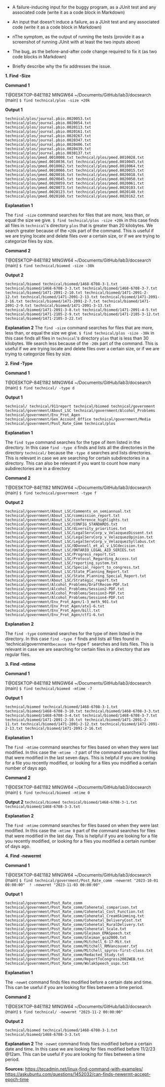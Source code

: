 
- A failure-inducing input for the buggy program, as a JUnit test and any associated code (write it as a code block in Markdown)


- An input that doesn’t induce a failure, as a JUnit test and any associated code (write it as a code block in Markdown)
- nThe symptom, as the output of running the tests (provide it as a screenshot of running JUnit with at least the two inputs above)
- The bug, as the before-and-after code change required to fix it (as two code blocks in Markdown)
- Briefly describe why the fix addresses the issue.


__1. Find -Size__

__Command 1__

T@DESKTOP-84E1182 MINGW64 ~/Documents/GitHub/lab3/docsearch (main) `$ find technical/plos -size +20k`

__Output 1__

`technical/plos/journal.pbio.0020053.txt
technical/plos/journal.pbio.0020054.txt
technical/plos/journal.pbio.0020113.txt
technical/plos/journal.pbio.0020161.txt
technical/plos/journal.pbio.0020267.txt
technical/plos/journal.pbio.0020347.txt
technical/plos/journal.pbio.0020406.txt
technical/plos/journal.pbio.0020439.txt
technical/plos/journal.pbio.0030137.txt
technical/plos/pmed.0010008.txt
technical/plos/pmed.0010028.txt
technical/plos/pmed.0010036.txt
technical/plos/pmed.0010045.txt
technical/plos/pmed.0010062.txt
technical/plos/pmed.0010064.txt
technical/plos/pmed.0010066.txt
technical/plos/pmed.0020015.txt
technical/plos/pmed.0020016.txt
technical/plos/pmed.0020018.txt
technical/plos/pmed.0020045.txt
technical/plos/pmed.0020050.txt
technical/plos/pmed.0020059.txt
technical/plos/pmed.0020061.txt
technical/plos/pmed.0020073.txt
technical/plos/pmed.0020103.txt
technical/plos/pmed.0020123.txt
technical/plos/pmed.0020140.txt
technical/plos/pmed.0020160.txt
technical/plos/pmed.0020162.txt`

__Explanation 1__

The `find -size` command searches for files that are more, less than, or equal the size we give. `$ find technical/plos -size +20k` in this case finds all files in `technical`'s directory `plos` that is greater than 20 kilobytes. We search greater because of the `+20k` part of the command. This is useful if we are trying locate and delete files over a certain size, or if we are trying to categorize files by size. 

__Command 2__

T@DESKTOP-84E1182 MINGW64 ~/Documents/GitHub/lab3/docsearch (main) `$ find technical/biomed -size -30k`

__Output 2__

`technical/biomed
technical/biomed/1468-6708-3-1.txt
technical/biomed/1468-6708-3-3.txt
technical/biomed/1468-6708-3-7.txt
technical/biomed/1471-2091-2-10.txt
technical/biomed/1471-2091-2-12.txt
technical/biomed/1471-2091-2-13.txt
technical/biomed/1471-2091-2-16.txt
technical/biomed/1471-2091-2-7.txt
technical/biomed/1471-2091-2-9.txt
technical/biomed/1471-2091-3-13.txt
technical/biomed/1471-2091-3-8.txt
technical/biomed/1471-2091-4-5.txt
technical/biomed/1471-2105-2-9.txt
technical/biomed/1471-2105-3-12.txt
technical/biomed/1471-2105-3-22.txt`

__Explanation 2__
The `find -size` command searches for files that are more, less than, or equal the size we give. `$ find technical/plos -size -30k` in this case finds all files in `technical`'s directory `plos` that is less than 30 kilobytes. We search less because of the `-20k` part of the command. This is useful if we are trying locate and delete files over a certain size, or if we are trying to categorize files by size. 

__2. Find -Type__

__Command 1__

T@DESKTOP-84E1182 MINGW64 ~/Documents/GitHub/lab3/docsearch (main)
`$ find technical/ -type d`

__Output 1__

`technical/
technical/911report
technical/biomed
technical/government
technical/government/About_LSC
technical/government/Alcohol_Problems
technical/government/Env_Prot_Agen
technical/government/Gen_Account_Office
technical/government/Media
technical/government/Post_Rate_Comm
technical/plos`

__Explanation 1__

The `find type` command searches for the type of item listed in the directory. In this case `find -type d` finds and lists all the directories in the directory `technical/` because the `-type d` searches and lists directories. This is relevant in case we are searching for certain subdirectories in a directory. This can also be relevant if you want to count how many subdirectories are in a directory

__Command 2__

T@DESKTOP-84E1182 MINGW64 ~/Documents/GitHub/lab3/docsearch (main)
`$ find technical/government -type f`

__Output 2__

`technical/government/About_LSC/Comments_on_semiannual.txt
technical/government/About_LSC/commission_report.txt
technical/government/About_LSC/conference_highlights.txt
technical/government/About_LSC/CONFIG_STANDARDS.txt
technical/government/About_LSC/diversity_priorities.txt
technical/government/About_LSC/LegalServCorp_v_VelazquezDissent.txt
technical/government/About_LSC/LegalServCorp_v_VelazquezOpinion.txt
technical/government/About_LSC/LegalServCorp_v_VelazquezSyllabus.txt
technical/government/About_LSC/ODonnell_et_al_v_LSCdecision.txt
technical/government/About_LSC/ONTARIO_LEGAL_AID_SERIES.txt
technical/government/About_LSC/Progress_report.txt
technical/government/About_LSC/Protocol_Regarding_Access.txt
technical/government/About_LSC/reporting_system.txt
technical/government/About_LSC/Special_report_to_congress.txt
technical/government/About_LSC/State_Planning_Report.txt
technical/government/About_LSC/State_Planning_Special_Report.txt
technical/government/About_LSC/Strategic_report.txt
technical/government/Alcohol_Problems/DraftRecom-PDF.txt
technical/government/Alcohol_Problems/Session2-PDF.txt
technical/government/Alcohol_Problems/Session3-PDF.txt
technical/government/Alcohol_Problems/Session4-PDF.txt
technical/government/Env_Prot_Agen/1-3_meth_901.txt
technical/government/Env_Prot_Agen/atx1-6.txt
technical/government/Env_Prot_Agen/bill.txt
technical/government/Env_Prot_Agen/ctf1-6.txt`

__Explanation 2__

The `find -type` command searches for the type of item listed in the directory. In this case `find -type f` finds and lists all files found in 'technical/government` because the `-type f` searches and lists files. This is relevant in case we are searching for certain files in a directory that are regular files. 

__3. Find -mtime__

__Command 1__

T@DESKTOP-84E1182 MINGW64 ~/Documents/GitHub/lab3/docsearch (main)
`$ find technical/biomed -mtime -7`

__Output 1__

`technical/biomed
technical/biomed/1468-6708-3-1.txt
technical/biomed/1468-6708-3-10.txt
technical/biomed/1468-6708-3-3.txt
technical/biomed/1468-6708-3-4.txt
technical/biomed/1468-6708-3-7.txt
technical/biomed/1471-2091-2-10.txt
technical/biomed/1471-2091-2-11.txt
technical/biomed/1471-2091-2-12.txt
technical/biomed/1471-2091-2-13.txt
technical/biomed/1471-2091-2-16.txt`

__Explanation 1__

The `find -mtime` command searches for files based on when they were last modified. In this case the `-mtime -7` part of the command searches for files that were modified in the last seven days. This is helpful if you are looking for a file you recently modified, or looking for a files you modified a certain number of days ago. 

__Command 2__

T@DESKTOP-84E1182 MINGW64 ~/Documents/GitHub/lab3/docsearch (main)
`$ find technical/biomed -mtime 0`

__Output 2__
`technical/biomed
technical/biomed/1468-6708-3-1.txt
technical/biomed/1468-6708-3-3.txt`

__Explanation 2__

The `find -mtime` command searches for files based on when they were last modified. In this case the `-mtime 0` part of the command searches for files that were modified in the last  day. This is helpful if you are looking for a file you recently modified, or looking for a files you modified a certain number of days ago. 

__4. Find -newermt__

__Command 1__

T@DESKTOP-84E1182 MINGW64 ~/Documents/GitHub/lab3/docsearch (main)
`$ find technical/government/Post_Rate_comm -newermt "2023-10-01 00:00:00"  ! -newermt "2023-11-03 00:00:00"`

__Output 1__

`technical/government/Post_Rate_comm
technical/government/Post_Rate_comm/Cohenetal_comparison.txt
technical/government/Post_Rate_comm/Cohenetal_Cost_Function.txt
technical/government/Post_Rate_comm/Cohenetal_CreamSkimming.txt
technical/government/Post_Rate_comm/Cohenetal_DeliveryCost.txt
technical/government/Post_Rate_comm/Cohenetal_RuralDelivery.txt
technical/government/Post_Rate_comm/Cohenetal_Scale.txt
technical/government/Post_Rate_comm/Gleiman_EMASpeech.txt
technical/government/Post_Rate_comm/Gleiman_gca2000.txt
technical/government/Post_Rate_comm/Mitchell_6-17-Mit.txt
technical/government/Post_Rate_comm/Mitchell_RMVancouver.txt
technical/government/Post_Rate_comm/Mitchell_spyros-first-class.txt
technical/government/Post_Rate_comm/Redacted_Study.txt
technical/government/Post_Rate_comm/ReportToCongress2002WEB.txt
technical/government/Post_Rate_comm/WolakSpeech_usps.txt`

__Explanation 1__

The `-newmt` command finds files modified before a certain date and time. This can be useful if you are looking for files between a time period. 

__Command 2__

T@DESKTOP-84E1182 MINGW64 ~/Documents/GitHub/lab3/docsearch (main)
`$ find technical/ -newermt "2023-11-2 00:00:00"`

__Output 2__

`technical/biomed
technical/biomed/1468-6708-3-1.txt
technical/biomed/1468-6708-3-3.txt`

__Explanation 2__
The `-newmt` command finds files modified before a certain date and time. In this case we are looking for files modified before 11/2/23 @12am. This can be useful if you are looking for files between a time period. 

__Sources:__
https://tecadmin.net/linux-find-command-with-examples/ 
https://askubuntu.com/questions/1452032/can-finds-newermt-accept-epoch-time 

